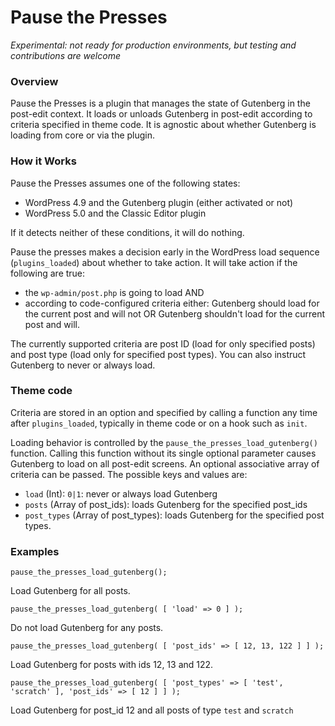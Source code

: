 # Pause the Presses

_Experimental: not ready for production environments, but testing and contributions are welcome_

### Overview

Pause the Presses is a plugin that manages the state of Gutenberg in the post-edit context.  It loads or unloads Gutenberg in post-edit according to criteria specified in theme code.  It is agnostic about whether Gutenberg is loading from core or via the plugin.

### How it Works

Pause the Presses assumes one of the following states:

- WordPress 4.9 and the Gutenberg plugin (either activated or not)
- WordPress 5.0 and the Classic Editor plugin 

If it detects neither of these conditions, it will do nothing.

Pause the presses makes a decision early in the WordPress load sequence (`plugins_loaded`) about whether to take action.  It will take action if the following are true:

- the `wp-admin/post.php` is going to load AND
- according to code-configured criteria either: Gutenberg should load for the current post and will not OR Gutenberg shouldn't load for the current post and will.

The currently supported criteria are post ID (load for only specified posts) and post type (load only for specified post types).  You can also instruct Gutenberg to never or always load.

### Theme code

Criteria are stored in an option and specified by calling a function any time after `plugins_loaded`, typically in theme code or on a hook such as `init`.

Loading behavior is controlled by the `pause_the_presses_load_gutenberg()` function.  Calling this function without its single optional parameter causes Gutenberg to load on all post-edit screens.  An optional associative array of criteria can be passed.  The possible keys and values are:

- `load` (Int): `0|1`:  never or always load Gutenberg
- `posts` (Array of post_ids): loads Gutenberg for the specified post_ids
-  `post_types` (Array of post_types): loads Gutenberg for the specified post types.

### Examples

`pause_the_presses_load_gutenberg();`

Load Gutenberg for all posts.

`pause_the_presses_load_gutenberg( [ 'load' => 0 ] );`

Do not load Gutenberg for any posts.

`pause_the_presses_load_gutenberg( [ 'post_ids' => [ 12, 13, 122 ] ] );`

Load Gutenberg for posts with ids 12, 13 and 122.

`pause_the_presses_load_gutenberg( [ 'post_types' => [ 'test', 'scratch' ], 'post_ids' => [ 12 ] ] );`

Load Gutenberg for post_id 12 and all posts of type `test` and `scratch`